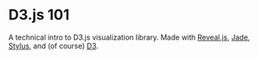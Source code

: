 # D3.js 101

A technical intro to D3.js visualization library. Made with [Reveal.js](http://lab.hakim.se/reveal-js/), [Jade](http://jade-lang.com/), [Stylus](http://learnboost.github.com/stylus/), and (of course) [D3](http://d3js.org/).